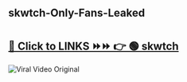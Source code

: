 
 ## skwtch-Only-Fans-Leaked

# <h2><a href="https://clipsfans.com/skwtch&ref=git">🔗 Click to LINKS ⏩⏩ 👉 🟢 skwtch </a></h2>

<a href="https://clipsfans.com/skwtch&ref=git" rel="nofollow" data-target="animated-image.originalLink"><img src="https://i.ibb.co.com/xMMVF88/686577567.gif" alt="Viral Video Original" style="max-width: 100%; display: inline-block;" data-target="animated-image.originalImage"></a>
